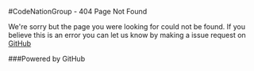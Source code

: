 #CodeNationGroup - 404 Page Not Found

We're sorry but the page you were looking for could not be found.
If you believe this is an error you can let us know by making a issue request on <a href="https://github.com/codenationgroup/codenationgroup.github.io/issues"> GitHub </a>


###Powered by GitHub
